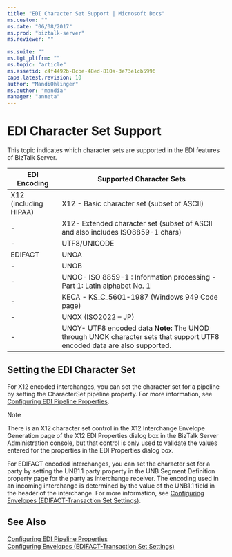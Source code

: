 ```yaml
---
title: "EDI Character Set Support | Microsoft Docs"
ms.custom: ""
ms.date: "06/08/2017"
ms.prod: "biztalk-server"
ms.reviewer: ""

ms.suite: ""
ms.tgt_pltfrm: ""
ms.topic: "article"
ms.assetid: c4f4492b-8cbe-48ed-810a-3e73e1cb5996
caps.latest.revision: 10
author: "MandiOhlinger"
ms.author: "mandia"
manager: "anneta"
---
```

# EDI Character Set Support
This topic indicates which character sets are supported in the EDI features of BizTalk Server.  
  
|EDI Encoding|Supported Character Sets|  
|------------------|------------------------------|  
|X12 (including HIPAA)|X12 - Basic character set (subset of ASCII)|  
|-|X12- Extended character set (subset of ASCII and also includes ISO8859-1 chars)|  
|-|UTF8/UNICODE|  
|EDIFACT|UNOA|  
|-|UNOB|  
|-|UNOC- ISO 8859-1 : Information processing - Part 1: Latin alphabet No. 1|  
|-|KECA - KS_C_5601-1987 (Windows 949 Code page)|  
|-|UNOX (ISO2022 – JP)|  
|-|UNOY- UTF8 encoded data **Note:**  The UNOD through UNOK character sets that support UTF8 encoded data are also supported.|  
  
## Setting the EDI Character Set  
 For X12 encoded interchanges, you can set the character set for a pipeline by setting the CharacterSet pipeline property. For more information, see [Configuring EDI Pipeline Properties](../core/configuring-edi-pipeline-properties.md).  
  
> [!NOTE]
>  There is an X12 character set control in the X12 Interchange Envelope Generation page of the X12 EDI Properties dialog box in the BizTalk Server Administration console, but that control is only used to validate the values entered for the properties in the EDI Properties dialog box.  
  
 For EDIFACT encoded interchanges, you can set the character set for a party by setting the UNB1.1 party property in the UNB Segment Definition property page for the party as interchange receiver. The encoding used in an incoming interchange is determined by the value of the UNB1.1 field in the header of the interchange. For more information, see [Configuring Envelopes (EDIFACT-Transaction Set Settings)](../core/configuring-envelopes-edifact-transaction-set-settings.md).  
  
## See Also  
 [Configuring EDI Pipeline Properties](../core/configuring-edi-pipeline-properties.md)   
 [Configuring Envelopes (EDIFACT-Transaction Set Settings)](../core/configuring-envelopes-edifact-transaction-set-settings.md)